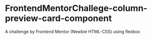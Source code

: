 # FrontendMentorChallege-column-preview-card-component
A challenge by Frontend Mentor (Newbie HTML-CSS) using flexbox
